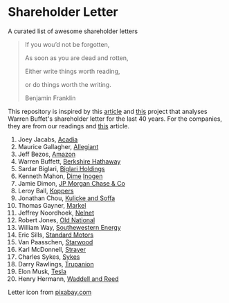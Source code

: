 # Shareholder Letter
A curated list of awesome shareholder letters



> If you wou’d not be forgotten,
>
> As soon as you are dead and rotten,
>
> Either write things worth reading,
>
> or do things worth the writing.
>
>  Benjamin Franklin



This repository is inspired by this [article](https://mondaynote.com/bezos-a-ceo-who-can-write-2f368ee36599 "Bezos : A CEO who can write") and [this](https://github.com/susanli2016/Data-Analysis-with-R/blob/master/buffet-letters.Rmd) project that analyses Warren Buffet's shareholder letter for the last 40 years. For the companies, they are from our readings and [this](https://www.toptal.com/finance/equity-research-analysts/best-shareholder-letters) article.

1. Joey Jacabs, [Acadia](https://www.acadiarealty.com/investors)
2. Maurice Gallagher, [Allegiant](http://ir.allegiantair.com/phoenix.zhtml?c=197578&p=irol-reportsannual)
3. Jeff Bezos, [Amazon](https://www.google.com "Amazon's Shareholder Letter")
4. Warren Buffett, [Berkshire Hathaway](http://www.berkshirehathaway.com/letters/letters.html "Berkshire Hathaway's Shareholder Letter")
5. Sardar Biglari, [Biglari Holdings](http://www.biglariholdings.com/letters.htm)
6. Kenneth Mahon, [Dime](http://investors.dime.com/Presentations)
[Inogen](http://investor.sykes.com/company/investors/financial-reports-and-filings/annual-reports/default.aspx)
7. Jamie Dimon, [JP Morgan Chase & Co](https://www.jpmorganchase.com/corporate/investor-relations/annual-report-proxy.htm)
8. Leroy Ball, [Koppers](http://investors.koppers.com/phoenix.zhtml?c=194019&p=irol-irhome)
9. Jonathan Chou, [Kulicke and Soffa](https://investor.kns.com/financial-information/annual-reports)
10. Thomas Gayner, [Markel](http://www.markelcorp.com/investor-relations)
11. Jeffrey Noordhoek, [Nelnet](http://www.nelnetinvestors.com/financial-information/annual-reports/default.aspx)
12. Robert Jones, [Old National](http://ir.oldnational.com/Docs)
13. William Way, [Southewestern Energy](https://www.swn.com/investors/pages/annualreports.aspx)
14. Eric Sills, [Standard Motors](http://www.annualreports.co.uk/Company/standard-motor-products-inc)
15. Van Paasschen, [Starwood](http://ir.starwoodpropertytrust.com/financials/annual-reports/default.aspx)
16. Karl McDonnell, [Strayer](http://www.strayereducation.com/annuals.cfm)
17. Charles Sykes, [Sykes](http://investor.sykes.com/company/investors/financial-reports-and-filings/annual-reports/default.aspx)
18. Darry Rawlings, [Trupanion](http://investors.trupanion.com/resources/Shareholder-Letters/default.aspx)
19. Elon Musk, [Tesla](http://ir.tesla.com/downloads.cfm?NumberPerPage=50&Year=&SortOrder=FileDate+Descending "Tesla's Shareholder letter")
20. Henry Hermann, [Waddell and Reed](http://ir.waddell.com/FinancialDocs)




Letter icon from [pixabay.com](https://pixabay.com/en/letters-icon-send-button-app-logo-1459347/)









